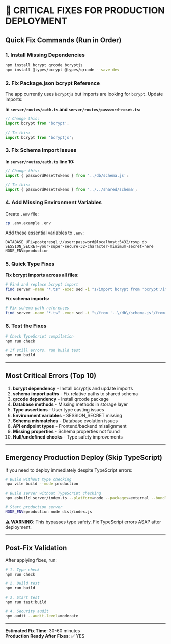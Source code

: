 # 🚨 **CRITICAL FIXES FOR PRODUCTION DEPLOYMENT**

## **Quick Fix Commands (Run in Order)**

### **1. Install Missing Dependencies**
```bash
npm install bcrypt qrcode bcryptjs
npm install @types/bcrypt @types/qrcode --save-dev
```

### **2. Fix Package.json bcrypt Reference**
The app currently uses `bcryptjs` but imports are looking for `bcrypt`. Update imports:

**In `server/routes/auth.ts` and `server/routes/password-reset.ts`:**
```typescript
// Change this:
import bcrypt from 'bcrypt';

// To this:
import bcrypt from 'bcryptjs';
```

### **3. Fix Schema Import Issues**
**In `server/routes/auth.ts` line 10:**
```typescript
// Change this:
import { passwordResetTokens } from '../db/schema.js';

// To this:
import { passwordResetTokens } from '../../shared/schema';
```

### **4. Add Missing Environment Variables**
Create `.env` file:
```bash
cp .env.example .env
```

Add these essential variables to `.env`:
```
DATABASE_URL=postgresql://user:password@localhost:5432/rsvp_db
SESSION_SECRET=your-super-secure-32-character-minimum-secret-here
NODE_ENV=production
```

### **5. Quick Type Fixes**

**Fix bcrypt imports across all files:**
```bash
# Find and replace bcrypt import
find server -name "*.ts" -exec sed -i "s/import bcrypt from 'bcrypt'/import bcrypt from 'bcryptjs'/g" {} \;
```

**Fix schema imports:**
```bash
# Fix schema path references
find server -name "*.ts" -exec sed -i "s/from '..\/db\/schema.js'/from '..\/..\/shared\/schema'/g" {} \;
```

### **6. Test the Fixes**
```bash
# Check TypeScript compilation
npm run check

# If still errors, run build test
npm run build
```

---

## **Most Critical Errors (Top 10)**

1. **bcrypt dependency** - Install bcryptjs and update imports
2. **schema import paths** - Fix relative paths to shared schema
3. **qrcode dependency** - Install qrcode package
4. **Database methods** - Missing methods in storage layer
5. **Type assertions** - User type casting issues
6. **Environment variables** - SESSION_SECRET missing
7. **Schema mismatches** - Database evolution issues
8. **API endpoint types** - Frontend/backend misalignment
9. **Missing properties** - Schema properties not found
10. **Null/undefined checks** - Type safety improvements

---

## **Emergency Production Deploy (Skip TypeScript)**

If you need to deploy immediately despite TypeScript errors:

```bash
# Build without type checking
npx vite build --mode production

# Build server without TypeScript checking
npx esbuild server/index.ts --platform=node --packages=external --bundle --format=esm --outdir=dist --allow-overwrite

# Start production server
NODE_ENV=production node dist/index.js
```

**⚠️ WARNING**: This bypasses type safety. Fix TypeScript errors ASAP after deployment.

---

## **Post-Fix Validation**

After applying fixes, run:
```bash
# 1. Type check
npm run check

# 2. Build test
npm run build

# 3. Start test
npm run test:build

# 4. Security audit
npm audit --audit-level=moderate
```

---

**Estimated Fix Time**: 30-60 minutes  
**Production Ready After Fixes**: ✅ YES